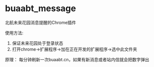 buaabt_message
==============

北航未来花园消息提醒的Chrome插件

使用方法:
1. 保证未来花园处于登录状态
2. 打开chrome->扩展程序->加在正在开发的扩展程序->选中此文件夹

原理：
每分钟刷新一次buaabt.cn，如果有新消息或者站内信就会把数字弹出
